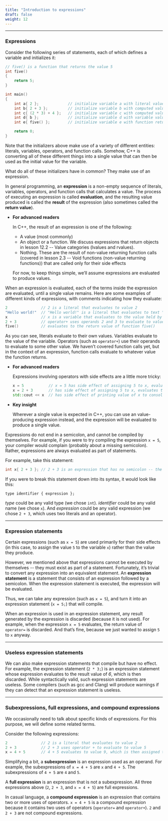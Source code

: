```yaml
---
title: "Introduction to expressions" 
draft: false
weight: 12
---
```


---

### Expressions

Consider the following series of statements, each of which defines a variable and initializes it:

```cpp
// five() is a function that returns the value 5
int five()
{
    return 5;
}

int main()
{
    int a{ 2 };             // initialize variable a with literal value 2
    int b{ 2 + 3 };         // initialize variable b with computed value 5
    int c{ (2 * 3) + 4 };   // initialize variable c with computed value 10
    int d{ b };             // initialize variable d with variable value 5
    int e{ five() };        // initialize variable e with function return value 5

    return 0;
}
```

Note that the initializers above make use of a variety of different entities: literals, variables, operators, and function calls. Somehow, C++ is converting all of these different things into a single value that can then be used as the initial value for the variable.

What do all of these initializers have in common? They make use of an expression.

In general programming, an **expression** is a non-empty sequence of literals, variables, operators, and function calls that calculates a value. The process of executing an expression is called **evaluation**, and the resulting value produced is called the **result** of the expression (also sometimes called the **return value**).

- **For advanced readers**

    In C++, the result of an expression is one of the following:

    - A value (most commonly)
    - An object or a function. We discuss expressions that return objects in lesson 12.2 -- Value categories (lvalues and rvalues).
    - Nothing. These are the result of non-value returning function calls (covered in lesson 2.3 -- Void functions (non-value returning functions)) that are called only for their side effects

    For now, to keep things simple, we’ll assume expressions are evaluated to produce values.

When an expression is evaluated, each of the terms inside the expression are evaluated, until a single value remains. Here are some examples of different kinds of expressions, with comments indicating how they evaluate:

```cpp
2               // 2 is a literal that evaluates to value 2
"Hello world!"  // "Hello world!" is a literal that evaluates to text "Hello world!"
x               // x is a variable that evaluates to the value held by variable x
2 + 3           // operator+ uses operands 2 and 3 to evaluate to value 5
five()          // evaluates to the return value of function five()
```

As you can see, literals evaluate to their own values. Variables evaluate to the value of the variable. Operators (such as `operator+`) use their operands to evaluate to some other value. We haven’t covered function calls yet, but in the context of an expression, function calls evaluate to whatever value the function returns.

- **For advanced readers**

    Expressions involving operators with side effects are a little more tricky:

    ```cpp
    x = 5           // x = 5 has side effect of assigning 5 to x, evaluates to x
    x = 2 + 3       // has side effect of assigning 5 to x, evaluates to x
    std::cout << x  // has side effect of printing value of x to console, evaluates to std::cout
    ```

- **Key insight**

    Wherever a single value is expected in C++, you can use an value-producing expression instead, and the expression will be evaluated to produce a single value.

Expressions do not end in a semicolon, and cannot be compiled by themselves. For example, if you were to try compiling the expression `x = 5`, your compiler would complain (probably about a missing semicolon). Rather, expressions are always evaluated as part of statements.

For example, take this statement:

```cpp
int x{ 2 + 3 }; // 2 + 3 is an expression that has no semicolon -- the semicolon is at the end of the statement containing the expression
```

If you were to break this statement down into its syntax, it would look like this:

`type identifier { expression };`

_type_ could be any valid type (we chose `int`). _identifier_ could be any valid name (we chose `x`). And _expression_ could be any valid expression (we chose `2 + 3`, which uses two literals and an operator).

---

### Expression statements

Certain expressions (such as `x = 5`) are used primarily for their side effects (in this case, to assign the value `5` to the variable `x`) rather than the value they produce.

However, we mentioned above that expressions cannot be executed by themselves -- they must exist as part of a statement. Fortunately, it’s trivial to convert any expression into an equivalent statement. An **expression statement** is a statement that consists of an expression followed by a semicolon. When the expression statement is executed, the expression will be evaluated.

Thus, we can take any expression (such as `x = 5`), and turn it into an expression statement (`x = 5;`) that will compile.

When an expression is used in an expression statement, any result generated by the expression is discarded (because it is not used). For example, when the expression `x = 5` evaluates, the return value of `operator=` is discarded. And that’s fine, because we just wanted to assign `5` to `x` anyway.

---

### Useless expression statements

We can also make expression statements that compile but have no effect. For example, the expression statement (`2 * 3;`) is an expression statement whose expression evaluates to the result value of _6_, which is then discarded. While syntactically valid, such expression statements are useless. Some compilers (such as gcc and Clang) will produce warnings if they can detect that an expression statement is useless.

---

### Subexpressions, full expressions, and compound expressions

We occasionally need to talk about specific kinds of expressions. For this purpose, we will define some related terms.

Consider the following expressions:

```cpp
2               // 2 is a literal that evaluates to value 2
2 + 3           // 2 + 3 uses operator + to evaluate to value 5
x = 4 + 5       // 4 + 5 evaluates to value 9, which is then assigned to variable x
```

Simplifying a bit, a **subexpression** is an expression used as an operand. For example, the subexpressions of `x = 4 + 5` are `x` and `4 + 5`. The subexpressions of `4 + 5` are `4` and `5`.

A **full expression** is an expression that is not a subexpression. All three expressions above (`2`, `2 + 3`, and `x = 4 + 5`) are full expressions.

In casual language, a **compound expression** is an expression that contains two or more uses of operators. `x = 4 + 5` is a compound expression because it contains two uses of operators (`operator=` and `operator+`). `2` and `2 + 3` are not compound expressions.